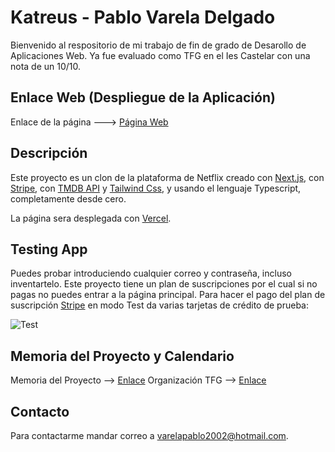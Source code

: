 # Katreus - Pablo Varela Delgado

Bienvenido al respositorio de mi trabajo de fin de grado de Desarollo de Aplicaciones Web. Ya fue evaluado como TFG en el Ies Castelar con una nota de un 10/10.

## Enlace Web (Despliegue de la Aplicación)

Enlace de la página ---> [Página Web](https://katreus-hazel.vercel.app)

## Descripción

Este proyecto es un clon de la plataforma de Netflix creado con [Next.js](https://nextjs.org/), con [Stripe](https://stripe.com/es), con [TMDB API](https://www.themoviedb.org/?language=es-ES) y [Tailwind Css](), y usando el lenguaje Typescript, completamente desde cero.

La página sera desplegada con [Vercel](https://vercel.com/).

## Testing App
Puedes probar introduciendo cualquier correo y contraseña, incluso inventartelo.
Este proyecto tiene un plan de suscripciones por el cual si no pagas no puedes entrar a la página principal. Para hacer el pago del plan de suscripción [Stripe](https://stripe.com/es) en modo Test da varias tarjetas de crédito de prueba:

![Test](https://lh5.googleusercontent.com/4Fc5DBmTMl-iZSgk9e1iSlGeJiwj3w5YpsOXTY1w0ma7tNlXAyWrMUX57p4FJoeAkTSnn5dJcbagNtsnxqIlLNt65-7tLO2YWGe2_pzX_P9xkijzpYaFXT40alTqSYx5ueTY7lU2jp318d3mDYcJxP9WoyMa4J4y5Kx7MGeT83jQl5u-rzsWdS8Ru8o1Eg)

## Memoria del Proyecto y Calendario

Memoria del Proyecto --> [Enlace](https://docs.google.com/document/d/1Vd98nRhGuhpM9YCAWza7RKbO26aWeX0OhjGyBtHrxGA/edit?usp=sharing)
Organización TFG --> [Enlace](https://docs.google.com/spreadsheets/d/1sWPNI9roE-ddgkvC6dc3p_06CK5IdPTXR9OtuEl7oMs/edit?usp=sharing)

## Contacto

Para contactarme mandar correo a varelapablo2002@hotmail.com.
